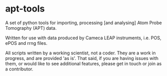 # apt-tools

A set of python tools for importing, processing [and analysing] Atom Probe Tomography (APT) data.

Written for use with data produced by Cameca LEAP instruments, i.e. POS, ePOS and rrng files.

All scripts written by a working scientist, not a coder. They are a work in progress, and are provided 'as is'. That said, if you are having issues with them, or would like to see additional features, please get in touch or join as a contributor.
